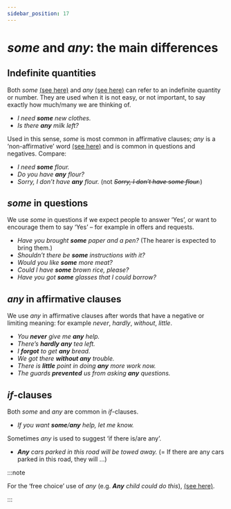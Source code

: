 ```yaml
---
sidebar_position: 17
---
```


# *some* and *any*: the main differences

## Indefinite quantities

Both *some* [(see here)](./some) and *any* [(see here)](./any) can refer to an indefinite quantity or number. They are used when it is not easy, or not important, to say exactly how much/many we are thinking of.

- *I need **some** new clothes.*
- *Is there **any** milk left?*

Used in this sense, *some* is most common in affirmative clauses; *any* is a ‘non-affirmative’ word [(see here)](./../basic-clause-types/non-affirmative-words-anybody-ever-yet-etc) and is common in questions and negatives. Compare:

- *I need **some** flour.*
- *Do you have **any** flour?*
- *Sorry, I don’t have **any** flour.* (not *~~Sorry, I don’t have some flour.~~*)

## *some* in questions

We use *some* in questions if we expect people to answer ‘Yes’, or want to encourage them to say ‘Yes’ – for example in offers and requests.

- *Have you brought **some** paper and a pen?* (The hearer is expected to bring them.)
- *Shouldn’t there be **some** instructions with it?*
- *Would you like **some** more meat?*
- *Could I have **some** brown rice, please?*
- *Have you got **some** glasses that I could borrow?*

## *any* in affirmative clauses

We use *any* in affirmative clauses after words that have a negative or limiting meaning: for example *never*, *hardly*, *without*, *little*.

- *You **never** give me **any** help.*
- *There’s **hardly any** tea left.*
- *I **forgot** to get **any** bread.*
- *We got there **without any** trouble.*
- *There is **little** point in doing **any** more work now.*
- *The guards **prevented** us from asking **any** questions.*

## *if*-clauses

Both *some* and *any* are common in *if*\-clauses.

- *If you want **some**/**any** help, let me know.*

Sometimes *any* is used to suggest ‘if there is/are any’.

- ***Any** cars parked in this road will be towed away.* (= If there are any cars parked in this road, they will …)

:::note

For the ‘free choice’ use of *any* (e.g. ***Any** child could do this*), [(see here)](./any-it-doesn-t-matter-who-which-what).

:::

